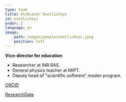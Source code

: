 ```yaml
---
type: team
title: Aleksandr Svetlichnyi
id: svetlichnyi
order: 2
language: en
image: 
    path: images/people/svetlichnyi.jpeg
    position: left
---
```


**Vice-director for education**

* Researcher at INR RAS.
* General physics teacher at MIPT.
* Deputy head of "scientific software" master program.

[ORCID](https://orcid.org/0000-0002-2086-7045)

[ResearchGate](https://www.researchgate.net/profile/Alexandr-Svetlichnyy)
